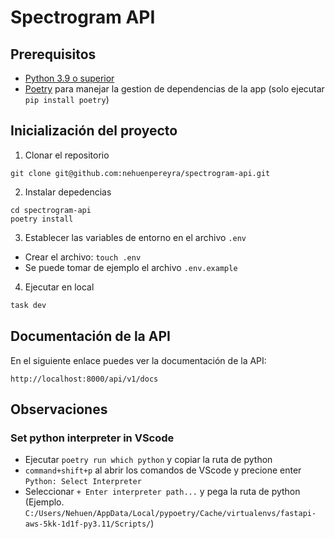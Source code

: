 # Spectrogram API

## Prerequisitos

- [Python 3.9 o superior](https://www.python.org/downloads/)
- [Poetry](https://python-poetry.org/) para manejar la gestion de dependencias de la app (solo ejecutar `pip install poetry`)


## Inicialización del proyecto

1. Clonar el repositorio

```
git clone git@github.com:nehuenpereyra/spectrogram-api.git
```

2. Instalar depedencias

```
cd spectrogram-api
poetry install
```

3. Establecer las variables de entorno en el archivo `.env`

- Crear el archivo: `touch .env`
- Se puede tomar de ejemplo el archivo `.env.example`

4. Ejecutar en local

```bash
task dev
```

## Documentación de la API

En el siguiente enlace puedes ver la documentación de la API:

`http://localhost:8000/api/v1/docs`


## Observaciones

### Set python interpreter in VScode

- Ejecutar `poetry run which python` y copiar la ruta de python
- `command+shift+p` al abrir los comandos de VScode y precione enter `Python: Select Interpreter`
- Seleccionar `+ Enter interpreter path...` y pega la ruta de python (Ejemplo. `C:/Users/Nehuen/AppData/Local/pypoetry/Cache/virtualenvs/fastapi-aws-5kk-1d1f-py3.11/Scripts/`)
